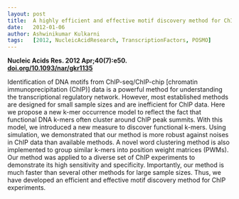 ```yaml
---
layout: post
title:  A highly efficient and effective motif discovery method for ChIP-seq/ChIP-chip data using positional information
date:   2012-01-06
author: Ashwinikumar Kulkarni
tags:   [2012, NucleicAcidResearch, TranscriptionFactors, POSMO]
---
```


**Nucleic Acids Res. 2012 Apr;40(7):e50.**<br>
**<a target="_blank" href="https://doi.org/10.1093/nar/gkr1135">doi.org/10.1093/nar/gkr1135</a>**

Identification of DNA motifs from ChIP-seq/ChIP-chip [chromatin
immunoprecipitation (ChIP)] data is a powerful method for understanding the
transcriptional regulatory network. However, most established methods are
designed for small sample sizes and are inefficient for ChIP data. Here we
propose a new k-mer occurrence model to reflect the fact that functional DNA
k-mers often cluster around ChIP peak summits. With this model, we introduced a
new measure to discover functional k-mers. Using simulation, we demonstrated
that our method is more robust against noises in ChIP data than available
methods. A novel word clustering method is also implemented to group similar
k-mers into position weight matrices (PWMs). Our method was applied to a diverse
set of ChIP experiments to demonstrate its high sensitivity and specificity.
Importantly, our method is much faster than several other methods for large
sample sizes. Thus, we have developed an efficient and effective motif discovery
method for ChIP experiments.
